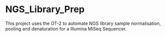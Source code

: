 # NGS_Library_Prep

This project uses the OT-2 to automate NGS library sample normalisation, pooling and denaturation for a Illumina MiSeq Sequencer. 
